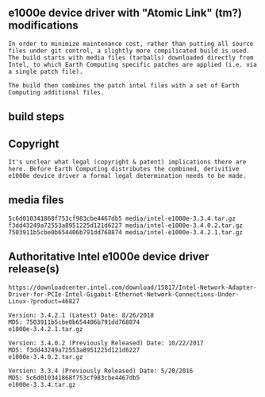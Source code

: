 
## e1000e device driver with "Atomic Link" (tm?) modifications

    In order to minimize maintenance cost, rather than putting all source files under git control, a slightly more compilicated build is used.  The build starts with media files (tarballs) downloaded directly from Intel, to which Earth Computing specific patches are applied (i.e. via a single patch file).

    The build then combines the patch intel files with a set of Earth Computing additional files.

## build steps

## Copyright

    It's unclear what legal (copyright & patent) implications there are here. Before Earth Computing distributes the combined, derivitive e1000e device driver a formal legal determination needs to be made.

## media files

    5c6d010341868f753cf983cbe4467db5 media/intel-e1000e-3.3.4.tar.gz
    f3dd43249a72553a8951225d121d6227 media/intel-e1000e-3.4.0.2.tar.gz
    7503911b5cbe0b654406b791dd768874 media/intel-e1000e-3.4.2.1.tar.gz

## Authoritative Intel e1000e device driver release(s)

    https://downloadcenter.intel.com/download/15817/Intel-Network-Adapter-Driver-for-PCIe-Intel-Gigabit-Ethernet-Network-Connections-Under-Linux-?product=46827

    Version: 3.4.2.1 (Latest) Date: 8/26/2018
    MD5: 7503911b5cbe0b654406b791dd768874
    e1000e-3.4.2.1.tar.gz

    Version: 3.4.0.2 (Previously Released) Date: 10/22/2017
    MD5: f3dd43249a72553a8951225d121d6227
    e1000e-3.4.0.2.tar.gz

    Version: 3.3.4 (Previously Released) Date: 5/20/2016
    MD5: 5c6d010341868f753cf983cbe4467db5
    e1000e-3.3.4.tar.gz
